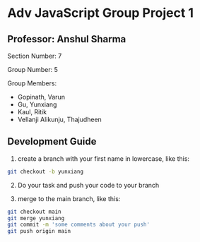 # Adv JavaScript Group Project 1

## Professor: Anshul Sharma

Section Number: 7

Group Number: 5

Group Members:

- Gopinath, Varun
- Gu, Yunxiang
- Kaul, Ritik
- Vellanji Alikunju, Thajudheen

## Development Guide

1. create a branch with your first name in lowercase, like this:

```bash
git checkout -b yunxiang
```

2. Do your task and push your code to your branch

3. merge to the main branch, like this:

```bash
git checkout main
git merge yunxiang
git commit -m 'some comments about your push'
git push origin main
```

